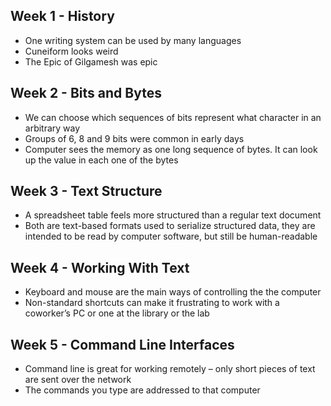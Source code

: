 ## Week 1 - History
- One writing system can be used by many languages
- Cuneiform looks weird
- The Epic of Gilgamesh was epic
## Week 2 - Bits and Bytes
- We can choose which sequences of bits represent what character in an arbitrary way
- Groups of 6, 8 and 9 bits were common in early days
- Computer sees the memory as one long sequence of bytes. It can look up the value in each one of the bytes
## Week 3 - Text Structure
- A spreadsheet table feels more structured than a regular text document
- Both are text-based formats used to serialize structured data, they are intended to be read by computer software, but still be human-readable
## Week 4 - Working With Text
- Keyboard and mouse are the main ways of controlling the the computer
- Non-standard shortcuts can make it frustrating to work with a coworker’s PC or one at the library or the lab
## Week 5 - Command Line Interfaces
- Command line is great for working remotely – only short pieces of text are sent over the network 
- The commands you type are addressed to that computer
